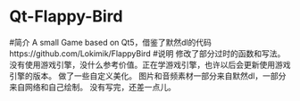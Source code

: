 # Qt-Flappy-Bird
#简介
A small Game based on Qt5，借鉴了默然dl的代码https://github.com/Lokimik/FlappyBird
#说明
修改了部分过时的函数和写法。
没有使用游戏引擎，没什么参考价值。正在学游戏引擎，也许以后会更新使用游戏引擎的版本。
做了一些自定义美化。
图片和音频素材一部分来自默然dl，一部分来自网络和自己绘制。
没有写完，还差一点儿。

